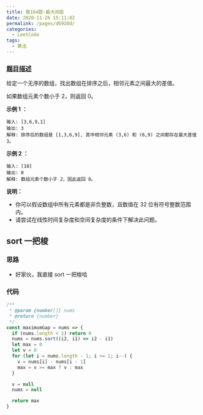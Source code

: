```yaml
---
title: 第164题-最大间距
date: 2020-11-26 15:11:02
permalink: /pages/d6920d/
categories:
  - LeetCode
tags:
  - 算法
---
```


### [题目描述](https://leetcode-cn.com/problems/maximum-gap/)

给定一个无序的数组，找出数组在排序之后，相邻元素之间最大的差值。

如果数组元素个数小于 2，则返回 0。

**示例 1 ：**

```
输入: [3,6,9,1]
输出: 3
解释: 排序后的数组是 [1,3,6,9], 其中相邻元素 (3,6) 和 (6,9) 之间都存在最大差值 3。
```

<!-- more -->

**示例 2 ：**

```
输入: [10]
输出: 0
解释: 数组元素个数小于 2，因此返回 0。
```

**说明：**

- 你可以假设数组中所有元素都是非负整数，且数值在 32 位有符号整数范围内。
- 请尝试在线性时间复杂度和空间复杂度的条件下解决此问题。

## sort 一把梭

### 思路

- 好家伙，我直接 sort 一把梭哈

### 代码

```JavaScript
/**
 * @param {number[]} nums
 * @return {number}
 */
const maximumGap = nums => {
  if (nums.length < 2) return 0
  nums = nums.sort((i2, i1) => i2 - i1)
  let max = 0
  let v = 0
  for (let i = nums.length - 1; i >= 1; i--) {
    v = nums[i] - nums[i - 1]
    max = v >= max ? v : max
  }

  v = null
  nums = null

  return max
}
```

<DynamicImportPhotoSwipe style="width: 550px;"
  :items="[{src: 'https://cdn.jsdelivr.net/gh/xiaojun996/CDN/images/leetcode/maximum-gap.png',thumbnail: 'https://cdn.jsdelivr.net/gh/xiaojun996/CDN/images/leetcode/maximum-gap.png',w: 550,h: 100}]"
/>
